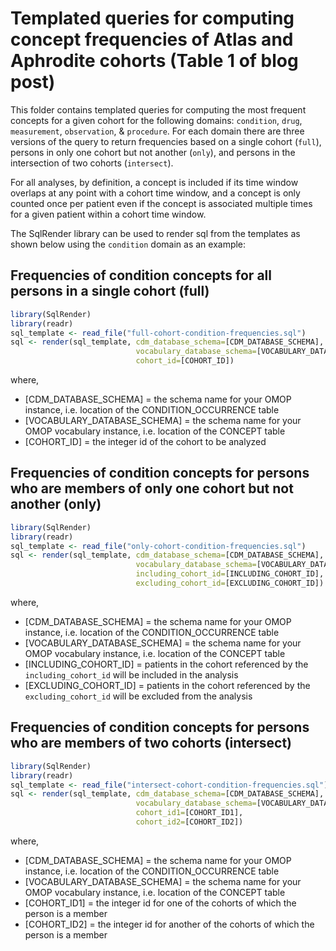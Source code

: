 # Templated queries for computing concept frequencies of Atlas and Aphrodite cohorts (Table 1 of blog post)

This folder contains templated queries for computing the most frequent concepts for a given cohort for the following domains: `condition`, `drug`, `measurement`, `observation`, & `procedure`. For each domain there are three versions of the query to return frequencies based on a single cohort (`full`), persons in only one cohort but not another (`only`), and persons in the intersection of two cohorts (`intersect`).

For all analyses, by definition, a concept is included if its time window overlaps at any point with a cohort time window, and a concept is only counted once per patient even if the concept is associated multiple times for a given patient within a cohort time window.

The SqlRender library can be used to render sql from the templates as shown below using the `condition` domain as an example:

## Frequencies of condition concepts for all persons in a single cohort (full)
```r
library(SqlRender)
library(readr)
sql_template <- read_file("full-cohort-condition-frequencies.sql")
sql <- render(sql_template, cdm_database_schema=[CDM_DATABASE_SCHEMA],
                            vocabulary_database_schema=[VOCABULARY_DATABASE_SCHEMA],
                            cohort_id=[COHORT_ID])
```
where,
* [CDM_DATABASE_SCHEMA] = the schema name for your OMOP instance, i.e. location of the CONDITION_OCCURRENCE table
* [VOCABULARY_DATABASE_SCHEMA] = the schema name for your OMOP vocabulary instance, i.e. location of the CONCEPT table
* [COHORT_ID] = the integer id of the cohort to be analyzed

## Frequencies of condition concepts for persons who are members of only one cohort but not another (only)
```r
library(SqlRender)
library(readr)
sql_template <- read_file("only-cohort-condition-frequencies.sql")
sql <- render(sql_template, cdm_database_schema=[CDM_DATABASE_SCHEMA],
                            vocabulary_database_schema=[VOCABULARY_DATABASE_SCHEMA],
                            including_cohort_id=[INCLUDING_COHORT_ID],
                            excluding_cohort_id=[EXCLUDING_COHORT_ID])
```
where,
* [CDM_DATABASE_SCHEMA] = the schema name for your OMOP instance, i.e. location of the CONDITION_OCCURRENCE table
* [VOCABULARY_DATABASE_SCHEMA] = the schema name for your OMOP vocabulary instance, i.e. location of the CONCEPT table
* [INCLUDING_COHORT_ID] = patients in the cohort referenced by the `including_cohort_id` will be included in the analysis
* [EXCLUDING_COHORT_ID] = patients in the cohort referenced by the `excluding_cohort_id` will be excluded from the analysis

## Frequencies of condition concepts for persons who are members of two cohorts (intersect)
```r
library(SqlRender)
library(readr)
sql_template <- read_file("intersect-cohort-condition-frequencies.sql")
sql <- render(sql_template, cdm_database_schema=[CDM_DATABASE_SCHEMA],
                            vocabulary_database_schema=[VOCABULARY_DATABASE_SCHEMA],
                            cohort_id1=[COHORT_ID1],
                            cohort_id2=[COHORT_ID2])
```
where,
* [CDM_DATABASE_SCHEMA] = the schema name for your OMOP instance, i.e. location of the CONDITION_OCCURRENCE table
* [VOCABULARY_DATABASE_SCHEMA] = the schema name for your OMOP vocabulary instance, i.e. location of the CONCEPT table
* [COHORT_ID1] = the integer id for one of the cohorts of which the person is a member
* [COHORT_ID2] = the integer id for another of the cohorts of which the person is a member


